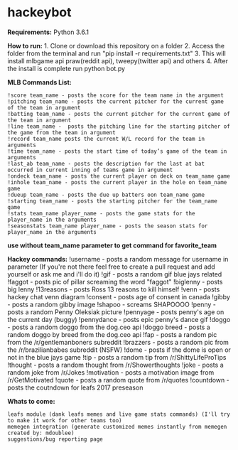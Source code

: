 
# hackeybot

**Requirements:**
  Python 3.6.1

**How to run:**
    1. Clone or download this repository on a folder
    2. Access the folder from the terminal and run "pip install -r requirements.txt"
    3. This will install mlbgame api praw(reddit api), tweepy(twitter api) and others
    4. After the install is complete run python bot.py

**MLB Commands List:**

    !score team_name - posts the score for the team name in the argument
    !pitching team_name - posts the current pitcher for the current game of the team in argument
    !batting team_name - posts the current pitcher for the current game of the team in argument
    !line team_name -  posts the pitching line for the starting pitcher of the game from the team in argument
    !record team_name posts the current W/L record for the team in arguments
    !time team_name - posts the start time of today’s game of the team in arguments
    !last_ab team_name - posts the description for the last at bat occurred in current inning of teams game in argument
    !ondeck team_name - posts the current player on deck on team_name game
    !inhole team_name - posts the current player in the hole on team_name game
    !dueup team_name - posts the due up batters oon team_name game
    !starting team_name - posts the starting pitcher for the team_name game
    !stats team_name player_name - posts the game stats for the player_name in the arguments
    !seasonstats team_name player_name - posts the season stats for player_name in the arguments

**use without team_name parameter to get command for favorite_team**

**Hackey commands:**
    !username - posts a random message for username in parameter (If you're not there feel free to create a pull request and add yourself or ask me and i'll do it)
    !gif - posts a random gif blue jays related
    !faggot - posts pic of pillar screaming the word "faggot"
    !biglenny - posts big lenny
    !13reasons - posts Ross 13 reasons to kill himself
    !venn - posts hackey chat venn diagram
    !consent - posts age of consent in canada
    !gibby - posts a random gibby image
    !shapoo - screams SHAPOOOO
    !penny - posts a random Penny Oleksiak picture
    !pennyage - posts penny's age on the current day (buggy)
    !pennydance - posts epic penny's dance gif
    !doggo - posts a random doggo from the dog.ceo api
    !doggo breed - posts a random doggo by breed from the dog.ceo api
    !fap - posts a random pic from the /r/gentlemanboners subreddit
    !brazzers - posts a random pic from the /r/brazilianbabes subreddit (NSFW)
    !dome - posts if the dome is open or not in the blue jays game
    !tip - posts a random tip from /r/ShittyLifeProTips
    !thought - posts a random thought from /r/Showerthoughts
    !joke - posts a random joke from /r/Jokes
    !motivation - posts a motivation image from /r/GetMotivated
    !quote - posts a random quote from /r/quotes
    !countdown - posts the coutndown for leafs 2017 preseason

**Whats to come:**

    leafs module (dank leafs memes and live game stats commands) (I'll try to make it work for other teams too)
    memegen integration (generate customized memes instantly from memegen created by: mdoublee)
    suggestions/bug reporting page
